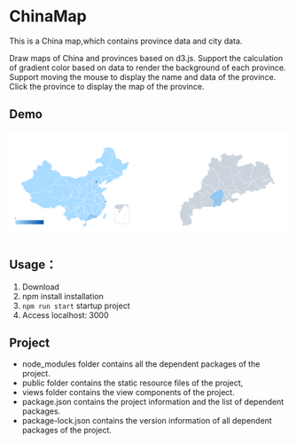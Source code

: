 # ChinaMap

This is a China map,which contains province data and city data.

Draw maps of China and provinces based on d3.js.
Support the calculation of gradient color based on data to render the background of each province.
Support moving the mouse to display the name and data of the province.
Click the province to display the map of the province.

## Demo

![](./Demo.png)

## Usage：

1. Download
2. npm install installation
3. `npm run start` startup project
4. Access localhost: 3000

## Project

- node_modules folder contains all the dependent packages of the project.
- public folder contains the static resource files of the project,
- views folder contains the view components of the project.
- package.json contains the project information and the list of dependent packages.
- package-lock.json contains the version information of all dependent packages of the project.
